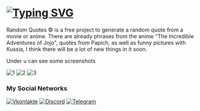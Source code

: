 # [![Typing SVG](https://readme-typing-svg.demolab.com?font=Fira+Code&pause=1000&width=435&lines=Random+Quotes+3)](https://git.io/typing-svg)

Random Quotes ©️ is a free project to generate a random quote from a movie or anime. There are already phrases from the anime "The Incredible Adventures of Jojo", quotes from Papich, as well as funny pictures with Kussia, I think there will be a lot of new things in it soon.

Under u can see some screenshots

![1](https://github.com/Scramble22/Random-Quotes/assets/131589019/afa37ae8-053f-4cbd-aa10-2123ddb7b2b4)
![2](https://github.com/Scramble22/Random-Quotes/assets/131589019/0ccf473c-5e1f-4064-a027-a96b98bd6f11)
![3](https://github.com/Scramble22/Random-Quotes/assets/131589019/ce697b75-0bfb-425b-bfca-aa5d212a9794)


### My Social Networks

[![Vkontakte](https://img.shields.io/badge/-Vkontakte-090909?style=for-the-badge&logo=Vk&logoColor=4F7DB3)](https://vk.com/alexey_hramenkov) [![Discord](https://img.shields.io/badge/Discord-%235865F2.svg?style=for-the-badge&logo=discord&logoColor=white)](https://discord.gg/EjkDYz6W8x) [![Telegram](https://img.shields.io/badge/Telegram-2CA5E0?style=for-the-badge&logo=telegram&logoColor=white)](https://t.me/AlexeyXz) 
